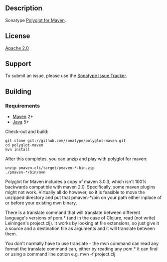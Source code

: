 Description
-----------

Sonatype [Polyglot for Maven](http://polyglot.sonatype.org/).

License
-------

[Apache 2.0](http://www.apache.org/licenses/LICENSE-2.0.html)

Support
-------

To submit an issue, please use the [Sonatype Issue Tracker](https://issues.sonatype.org/browse/PMAVEN).

Building
--------

### Requirements

* [Maven](http://maven.apache.org) 2+
* [Java](http://java.sun.com/) 5+

Check-out and build:

    git clone git://github.com/sonatype/polyglot-maven.git
    cd polyglot-maven
    mvn install

After this completes, you can unzip and play with polyglot for maven:

    unzip pmaven-cli/target/pmaven-*-bin.zip
    ./pmaven-*/bin/mvn

Polyglot for Maven includes a copy of maven 3.0.3, which isn't 100% backwards compatible
with maven 2.0. Specifically, some maven plugins might not work. Virtually all do however, so
it is feasible to move the unzipped directory and put that pmaven-*/bin on your path either
inplace of or before your existing mvn binary.

There is a translate command that will translate between different language's versions of pom.*
(and in the case of Clojure, read (not write) Leiningen's project.clj). It works by looking at
file extensions, so just give it a source and a destination file as arguments and it will translate
between them.

You don't normally have to use translate - the mvn command can read any format the translate command can,
either by reading any pom.* it can find or using a command line option e.g. mvn -f project.clj.
